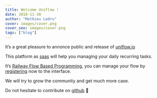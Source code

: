 ```yaml
---
title: Welcome Uniflow !
date: 2018-11-30
author: "Mathieu Ledru"
cover: images/cover.png
cover_seo: images/cover.png
tags: ["blog"]
---
```


It’s a great pleasure to annonce public and release of [uniflow.io](https://uniflow.io)

This platform as [saas](https://en.wikipedia.org/wiki/Software_as_a_service) will help you managing your daily recurring tasks.

It’s [Railway Flow Based Programming](https://medium.com/@anton.mishchuk/railway-flow-based-programming-with-flowex-ef04fd338e41), you can manage your flow by [registering](https://uniflow.io/register) now to the interface.

We will try to grow the community and get much more case.

Do not hesitate to contribute on [github](https://github.com/uniflow-io/uniflow) 🎉
